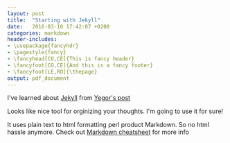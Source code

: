 ```yaml
---
layout: post
title:  "Starting with Jekyll"
date:   2016-03-10 17:42:07 +0200
categories: markdown
header-includes:
- \usepackage{fancyhdr}
- \pagestyle{fancy}
- \fancyhead[CO,CE]{This is fancy header}
- \fancyfoot[CO,CE]{And this is a fancy footer}
- \fancyfoot[LE,RO]{\thepage}
output: pdf_document
---
```


I've learned about [Jekyll](https://jekyllrb.com/) from [Yegor's post](http://www.yegor256.com/2016/03/08/pimp-up-your-resume.html)

Looks like nice tool for orginizing your thoughts. I'm going to use it for sure! 

It uses plain text to html formatting perl product Markdown. So no html hassle anymore. Check out [Markdown cheatsheet](https://github.com/adam-p/markdown-here/wiki/Markdown-Cheatsheet) for more info
